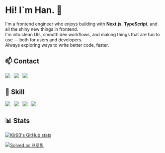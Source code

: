 # Hi! I`m Han. 👋
I'm a frontend engineer who enjoys building with **Next.js**, **TypeScript**, and all the shiny new things in frontend.  
I'm into clean UIs, smooth dev workflows, and making things that are fun to use — both for users and developers.  
Always exploring ways to write better code, faster.

## 📫 Contact
<div>
  <a href="mailto:kir931028@gmail.com"><img src="https://img.shields.io/badge/gmail-EA4335?style=for-the-badge&logo=gmail&logoColor=white"></a>   &nbsp;
  <a href="https://kir93.co.kr" target="_blank" rel="noreferrer"><img src="https://img.shields.io/badge/blogger-FF5722?style=for-the-badge&logo=blogger&logoColor=white"></a> &nbsp;
  <a href="https://www.linkedin.com/in/kir93/" target="_blank" rel="noreferrer"><img src="https://img.shields.io/badge/LinkedIn-0A66C2?style=for-the-badge&logo=LinkedIn&logoColor=white"></a>
</div>

## 🔧 Skill
<div>
<img src="https://img.shields.io/badge/Node.js-5FA04E?style=for-the-badge&logo=nodedotjs&logoColor=white"> &nbsp;
<img src="https://img.shields.io/badge/Next.js-000000?style=for-the-badge&logo=nextdotjs&logoColor=white"> &nbsp;
<img src="https://img.shields.io/badge/React-61DAFB?style=for-the-badge&logo=react&logoColor=white"> &nbsp;
<img src="https://img.shields.io/badge/TypeScript-3178C6?style=for-the-badge&logo=typescript&logoColor=white">
</div>

## 📊 Stats

[![Kir93's GitHub stats](https://github-readme-stats.vercel.app/api?username=Kir93&show_icons=true&theme=radical)](https://github-readme-stats.vercel.app/api?username=Kir93&show_icons=true&theme=radical)

[![Solved.ac
프로필](http://mazassumnida.wtf/api/v2/generate_badge?boj=kir93)](https://solved.ac/kir93)
